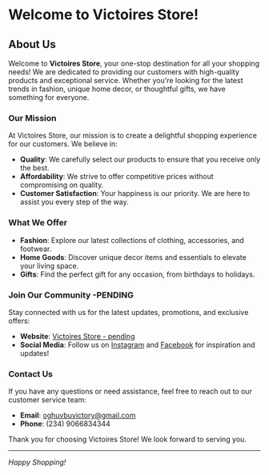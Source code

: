 # Welcome to Victoires Store!

## About Us

Welcome to **Victoires Store**, your one-stop destination for all your shopping needs! We are dedicated to providing our customers with high-quality products and exceptional service. Whether you're looking for the latest trends in fashion, unique home decor, or thoughtful gifts, we have something for everyone.

### Our Mission

At Victoires Store, our mission is to create a delightful shopping experience for our customers. We believe in:

- **Quality**: We carefully select our products to ensure that you receive only the best.
- **Affordability**: We strive to offer competitive prices without compromising on quality.
- **Customer Satisfaction**: Your happiness is our priority. We are here to assist you every step of the way.

### What We Offer

- **Fashion**: Explore our latest collections of clothing, accessories, and footwear.
- **Home Goods**: Discover unique decor items and essentials to elevate your living space.
- **Gifts**: Find the perfect gift for any occasion, from birthdays to holidays.

### Join Our Community -PENDING

Stay connected with us for the latest updates, promotions, and exclusive offers:

- **Website**: [Victoires Store - pending](https://www.victoiresstore.com)  <!-- Replace with your actual website URL -->
- **Social Media**: Follow us on [Instagram](https://www.instagram.com/victoiresstore) and [Facebook](https://www.facebook.com/victoiresstore) for inspiration and updates!

### Contact Us

If you have any questions or need assistance, feel free to reach out to our customer service team:

- **Email**: oghuvbuvictory@gmail.com <!-- Replace with your actual support email -->
- **Phone**: (234) 9066834344 <!-- Replace with your actual phone number -->

Thank you for choosing Victoires Store! We look forward to serving you.

---

*Happy Shopping!*
